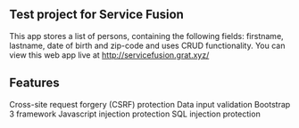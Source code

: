 ## Test project for Service Fusion

This app stores a list of persons, containing the following fields: firstname, lastname, date of birth and zip-code
and uses CRUD functionality.  You can view this web app live at http://servicefusion.grat.xyz/

## Features

Cross-site request forgery (CSRF) protection
Data input validation
Bootstrap 3 framework
Javascript injection protection
SQL injection protection